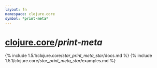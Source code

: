 ```yaml
---
layout: fn
namespace: clojure.core
symbol: *print-meta*
---
```


# [clojure.core](../)/*print-meta*

{% include 1.5.1/clojure.core/_star_print_meta_star_/docs.md %}
{% include 1.5.1/clojure.core/_star_print_meta_star_/examples.md %}

